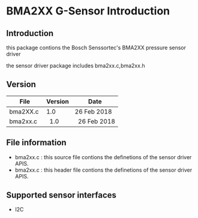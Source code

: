 # BMA2XX G-Sensor Introduction
## Introduction
this package contions the Bosch Senssortec's BMA2XX pressure sensor driver

the sensor driver package includes bma2xx.c,bma2xx.h

## Version
File       |   Version   |   Date
-----------| ----------- | --------- 
bma2XX.c   |    1.0      |   26 Feb 2018
bma2xx.c   |    1.0      |   26 Feb 2018

## File information
* bma2xx.c : this source file contions the definetions of the sensor driver APIS.
* bma2xx.c : this header file contions the definetions of the sensor driver APIS.

## Supported sensor interfaces
* I2C

